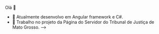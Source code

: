 Olá 👋

- 🔭 Atualmente desenvolvo em Angular framework e C#.
- 🌱 Trabalho no projeto da Página do Servidor do Tribunal de Justiça de Mato Grosso.
-->
